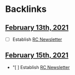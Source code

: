 
# Backlinks
## [February 13th, 2021](<February 13th, 2021.md>)
- [ ] Establish [RC Newsletter](<RC Newsletter.md>)

## [February 15th, 2021](<February 15th, 2021.md>)
- "[ ] Establish [RC Newsletter](<RC Newsletter.md>)

